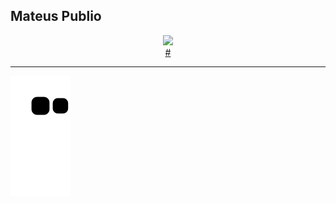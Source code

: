 ## Mateus Publio
<div align="center">
  <a href="https://github.com/maatpublio"> 
  <img height="160em" src="https://github-readme-stats.vercel.app/api/top-langs/?username=MaaTPublio&layout=compact&langs_count=7&theme=codeSTACKr">
  <br>
  # 

  </div>
<hr>

  ![Snake animation](https://github.com/maatpublio/maatpublio/blob/output/github-contribution-grid-snake.svg)
